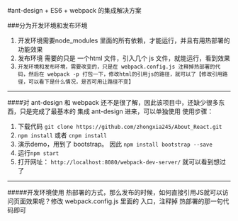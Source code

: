 #ant-design + ES6 + webpack 的集成解决方案

###分为开发环境和发布环境
  1. 开发环境需要node_modules 里面的所有依赖，才能运行，并且有用热部署的功能效果
  2. 发布环境 需要的只是 一个html 文件，引入几个 js 文件，就能运行，看到效果
  3. ```开发环境和发布环境，需要改变的，只是在 webpack.config.js 注释掉热部署的代码，然后在 webpack -p 打包一下，修改html的引用js的路径，就可以了【修改引用路径，可以看下是什么情况，是否可用让路径不变】```
  
-------------
####对 ant-design 和 webpack 还不是很了解，因此该项目中，还缺少很多东西，只是完成了最基本的 集成 ant-design 进来，可以单独使用
使用步骤：
  1. 下载代码 ```git clone https://github.com/zhongxia245/About_React.git ```
  2. ```npm install```   或者 ```cnpm install```
  3. 演示demo，用到了 bootstrap。 因此   ``` npm install bootstrap --save ```
  4. 运行```npm start```
  5. 打开网址： ``` http://localhost:8080/webpack-dev-server/ ``` 就可以看到想过了

--------
#####开发环境使用 热部署的方式，那么发布的时候，如何直接引用JS就可以访问页面效果呢？修改 webpack.config.js 里面的 入口，注释掉 热部署的那一句代码即可
